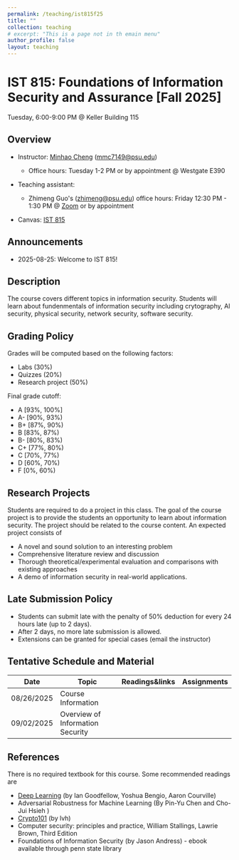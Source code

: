 ```yaml
---
permalink: /teaching/ist815f25
title: ""
collection: teaching
# excerpt: "This is a page not in th emain menu"
author_profile: false
layout: teaching
---
```


# IST 815: Foundations of Information Security and Assurance [Fall 2025]

Tuesday,  6:00-9:00 PM @ Keller Building 115

## Overview
- Instructor: [Minhao Cheng](https://cmhcbb.github.io) (mmc7149@psu.edu)
    - Office hours: Tuesday 1-2 PM or by appointment @ Westgate E390

- Teaching assistant: 
    - Zhimeng Guo's (zhimeng@psu.edu) office hours: Friday 12:30 PM - 1:30 PM @ [Zoom](https://psu.zoom.us/meeting/tJYpd-6prT8pG9Hqj1n76ZFHSL-UFJiaF_lj/ics?icsToken=DMfVpEb958Ft1eabYQAALAAAAKQN17eyb75ZymNo3cpQ7P_mGG_o-rvrTyfsgLxssCMgMa1P4V2wnxK_h1FQjI3pEI-WYjcTdhiGxRk3SzAwMDAwMQ&meetingMasterEventId=IT0k8D6fSuaykT6x7t9puA) or by appointment

- Canvas: [IST 815](https://psu.instructure.com/courses/2416262)


## Announcements
<!-- - 2023-02-17: Plesase sign up the paper presentation using [this link](https://gohkust-my.sharepoint.com/:x:/g/personal/minhaocheng_ust_hk/EWjlQSrEQ_ZDuNgQ2CWkbPMBbpfmxKD6AE5k0nL5IxRfBA?e=yN23gZ).
- 2023-02-13: Exam will be held on Feb 20th during the class time. -->
- 2025-08-25: Welcome to IST 815!

## Description
The course covers different topics in information security. Students will learn about fundenmentals of information security including crytography, AI security, physical security, network security, software security.

## Grading Policy
Grades will be computed based on the following factors:
- Labs (30%)
- Quizzes (20%)
- Research project (50%)

Final grade cutoff:
- A [93%, 100%]
- A- [90%, 93%)
- B+ [87%, 90%)
- B [83%, 87%)
- B- [80%, 83%)
- C+ [77%, 80%)
- C [70%, 77%)
- D [60%, 70%)
- F [0%, 60%)


## Research Projects
Students are required to do a project in this class. The goal of the course project is to provide the students an opportunity to learn about information security. The project should be related to the course content. An expected project consists of

- A novel and sound solution to an interesting problem
- Comprehensive literature review and discussion
- Thorough theoretical/experimental evaluation and comparisons with existing approaches
- A demo of information security in real-world applications.

## Late Submission Policy
- Students can submit late with the penalty of 50% deduction for every 24 hours late (up to 2 days).
- After 2 days, no more late submission is allowed.
- Extensions can be granted for special cases (email the instructor)

## Tentative Schedule and Material

|  Date      | Topic                             | Readings&links | Assignments |
|  ----      | ----                              | ----           | ----        |
| 08/26/2025 | Course Information               |                |             |
| 09/02/2025 | Overview of Information Security  |                |             |


<!-- |     | Project Presentation |   |     |                |   -->

## References
There is no required textbook for this course. Some recommended readings are
- [Deep Learning](https://www.deeplearningbook.org/) (by Ian Goodfellow, Yoshua Bengio, Aaron Courville)
- Adversarial Robustness for Machine Learning (By Pin-Yu Chen and Cho-Jui Hsieh )
- [Crypto101](https://www.crypto101.io/) (by lvh)
- Computer security: principles and practice, William Stallings, Lawrie Brown, Third Edition
- Foundations of Information Security (by Jason Andress) - ebook available through penn state library

<!-- | Fri 5/5 | Distribution shifts and uncertainty    |        | •  [Guo et al., On Calibration of Modern Neural Networks](https://arxiv.org/pdf/1706.04599.pdf) <br> • [Rabanser et al., Failing Loudly: An Empirical Study of Methods for Detecting Dataset Shift](https://arxiv.org/abs/1810.11953.pdf)  <br> • [Minderer et al., Revisiting the Calibration of Modern Neural Networks](https://arxiv.org/abs/2106.07998.pdf) <br> • [Ziyin et al., Deep Gamblers: Learning to Abstain with Portfolio Theory](https://arxiv.org/abs/1907.00208.pdf)               |             | -->